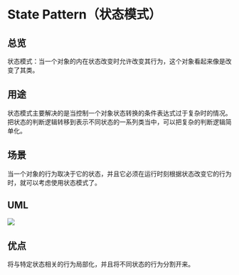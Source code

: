 # State Pattern（状态模式）

## 总览

状态模式：当一个对象的内在状态改变时允许改变其行为，这个对象看起来像是改变了其类。

## 用途

状态模式主要解决的是当控制一个对象状态转换的条件表达式过于复杂时的情况。把状态的判断逻辑转移到表示不同状态的一系列类当中，可以把复杂的判断逻辑简单化。

## 场景

当一个对象的行为取决于它的状态，并且它必须在运行时刻根据状态改变它的行为时，就可以考虑使用状态模式了。

## UML

<img src="https://yuml.me/diagram/nofunky/class/[Context||+Request()],[State||+Handle()],[ConcreteStateA||+Handle()],[ConcreteStateB||+Handle()],[ConcreteStateC||+Handle()],[Context]<>->[State],[State]^-[ConcreteStateA],[State]^-[ConcreteStateB],[State]^-[ConcreteStateC]">

## 优点

将与特定状态相关的行为局部化，并且将不同状态的行为分割开来。

